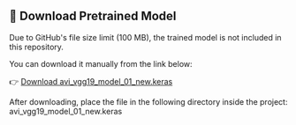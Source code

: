 ## 🔗 Download Pretrained Model

Due to GitHub's file size limit (100 MB), the trained model is not included in this repository.

You can download it manually from the link below:

👉 [Download avi_vgg19_model_01_new.keras](https://drive.google.com/file/d/1H1Het2v75oeclElh8K8Oi4hVe5GPiqXU/view?usp=drive_link)

After downloading, place the file in the following directory inside the project:
avi_vgg19_model_01_new.keras
